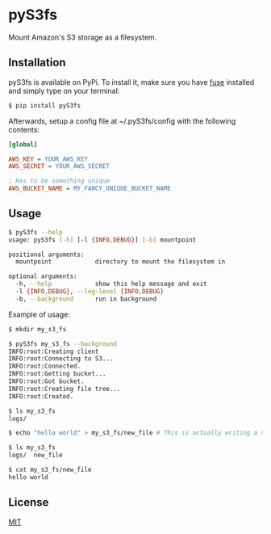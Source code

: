 pyS3fs
======

Mount Amazon's S3 storage as a filesystem.

Installation
------------

pyS3fs is available on PyPi. To install it, make sure you have [fuse](http://fuse.sourceforge.net/) installed and simply type on your terminal:

```bash
$ pip install pyS3fs
```

Afterwards, setup a config file at ~/.pyS3fs/config with the following contents:

```INI
[global]

AWS_KEY = YOUR_AWS_KEY
AWS_SECRET = YOUR_AWS_SECRET

; Has to be something unique
AWS_BUCKET_NAME = MY_FANCY_UNIQUE_BUCKET_NAME
```

Usage
-----

```bash
$ pyS3fs --help
usage: pyS3fs [-h] [-l {INFO,DEBUG}] [-b] mountpoint

positional arguments:
  mountpoint            directory to mount the filesystem in

optional arguments:
  -h, --help            show this help message and exit
  -l {INFO,DEBUG}, --log-level {INFO,DEBUG}
  -b, --background      run in background
```

Example of usage:

```bash
$ mkdir my_s3_fs

$ pyS3fs my_s3_fs --background
INFO:root:Creating client
INFO:root:Connecting to S3...
INFO:root:Connected.
INFO:root:Getting bucket...
INFO:root:Got bucket.
INFO:root:Creating file tree...
INFO:root:Created.

$ ls my_s3_fs
logs/

$ echo "hello world" > my_s3_fs/new_file # This is actually writing a new file on S3! How cool is that?

$ ls my_s3_fs
logs/  new_file

$ cat my_s3_fs/new_file
hello world
```

License
-------

[MIT](http://opensource.org/licenses/MIT)
